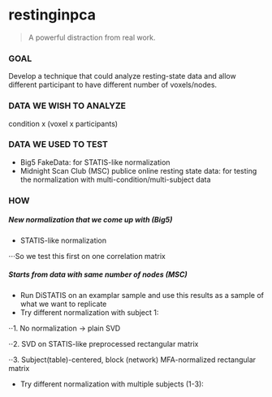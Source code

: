 # restinginpca

> A powerful distraction from real work.

### GOAL
Develop a technique that could analyze resting-state data and allow different participant to have different number of voxels/nodes.

### DATA WE WISH TO ANALYZE
condition x (voxel x participants)

### DATA WE USED TO TEST
+ Big5 FakeData: for STATIS-like normalization
+ Midnight Scan Club (MSC) publice online resting state data: for testing the normalization with multi-condition/multi-subject data

### HOW
##### New normalization that we come up with (Big5)
+ STATIS-like normalization

⋅⋅⋅So we test this first on one correlation matrix

##### Starts from data with same number of nodes (MSC)
+ Run DiSTATIS on an examplar sample and use this results as a sample of what we want to replicate
+ Try different normalization with subject 1:

⋅⋅1. No normalization -> plain SVD

⋅⋅2. SVD on STATIS-like preprocessed rectangular matrix

⋅⋅3. Subject(table)-centered, block (network) MFA-normalized rectangular matrix

+ Try different normalization with multiple subjects (1-3):
